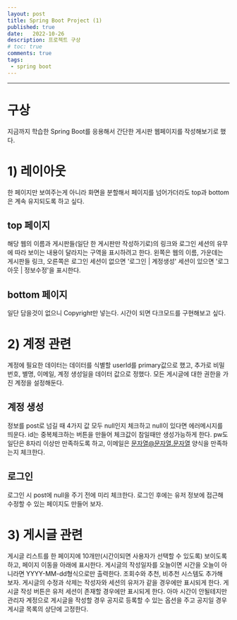 ```yaml
---
layout: post
title: Spring Boot Project (1)
published: true
date:   2022-10-26
description: 프로젝트 구상
# toc: true
comments: true
tags:
 - spring boot
---
```

---
# 구상
지금까지 학습한 Spring Boot를 응용해서 간단한 게시판 웹페이지를 작성해보기로 했다.

# 1) 레이아웃
한 페이지만 보여주는게 아니라 화면을 분할해서 페이지를 넘어가더라도 top과 bottom은 계속 유지되도록 하고 싶다.

## top 페이지
해당 웹의 이름과 게시판들(일단 한 게시판만 작성하기로)의 링크와 로그인 세션의 유무에 따라 보이는 내용이 달라지는 구역을 표시하려고 한다.
왼쪽은 웹의 이름, 가운데는 게시판들 링크, 오른쪽은 로그인 세션이 없으면 '로그인 | 계정생성' 세션이 있으면 '로그아웃 | 정보수정'을 표시한다.

## bottom 페이지
일단 담을것이 없으니 Copyright만 넣는다.
시간이 되면 다크모드를 구현해보고 싶다.

# 2) 계정 관련
계정에 필요한 데이터는 데이터를 식별할 userId를 primary값으로 했고, 추가로 비밀번호, 별명, 이메일, 계정 생성일을 데이터 값으로 정했다.
모든 게시글에 대한 권한을 가진 계정을 설정해둔다.

## 계정 생성
정보를 post로 넘길 때 4가지 값 모두 null인지 체크하고 null이 있다면 에러메시지를 띄운다.
id는 중복체크하는 버튼을 만들어 체크값이 참일때만 생성가능하게 한다.
pw도 일단은 8자리 이상만 만족하도록 하고, 이메일은 문자열@문자열.문자열 양식을 만족하는지 체크한다.

## 로그인
로그인 시 post에 null을 주기 전에 미리 체크한다.
로그인 후에는 유저 정보에 접근해 수정할 수 있는 페이지도 만들어 보자.

# 3) 게시글 관련
게시글 리스트를 한 페이지에 10개만(시간이되면 사용자가 선택할 수 있도록) 보이도록 하고, 페이지 이동을 아래에 표시한다.
게시글의 작성일자를 오늘이면 시간을 오늘이 아니라면 YYYY-MM-dd형식으로만 출력한다.
조회수와 추천, 비추천 시스템도 추가해 보자.
게시글의 수정과 삭제는 작성자와 세션의 유저가 같을 경우에만 표시되게 한다.
게시글 작성 버튼은 유저 세션이 존재할 경우에만 표시되게 한다.
아마 시간이 안될테지만 관리자 계정으로 게시글을 작성할 경우 공지로 등록할 수 있는 옵션을 주고 공지일 경우 게시글 목록의 상단에 고정한다.